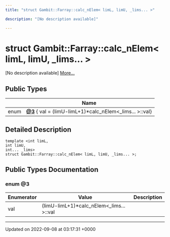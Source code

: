 ```yaml
---
title: "struct Gambit::Farray::calc_nElem< limL, limU, _lims... >"

description: "[No description available]"

---
```


# struct Gambit::Farray::calc_nElem< limL, limU, _lims... >



[No description available] [More...](#detailed-description)

## Public Types

|                | Name           |
| -------------- | -------------- |
| enum| **[@3](/documentation/code/classes/structgambit_1_1farray_1_1calc__nelem_3_01liml_00_01limu_00_01__lims_8_8_8_01_4/#enum-3)** { val = (limU-limL+1)*calc_nElem<_lims... >::val} |

## Detailed Description

```
template <int limL,
int limU,
int... _lims>
struct Gambit::Farray::calc_nElem< limL, limU, _lims... >;
```

## Public Types Documentation

### enum @3

| Enumerator | Value | Description |
| ---------- | ----- | ----------- |
| val | (limU-limL+1)*calc_nElem<_lims... >::val|   |




-------------------------------

Updated on 2022-09-08 at 03:17:31 +0000